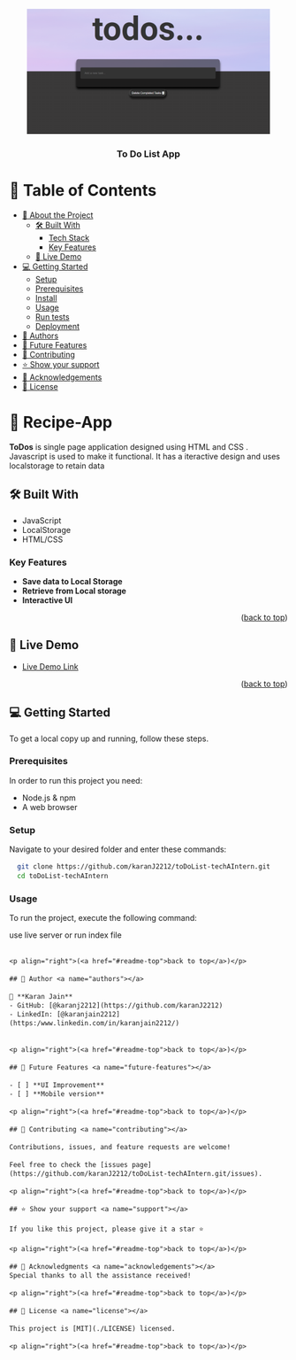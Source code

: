 <a name="readme-top"></a>

<div align="center">
  <img src="./image.png" alt="logo" width="440"  height="auto" />
  <br/>

  <h3><b>To Do List App</b></h3>

</div>

# 📗 Table of Contents

- [📖 About the Project](#about-project)
  - [🛠 Built With](#built-with)
    - [Tech Stack](#tech-stack)
    - [Key Features](#key-features)
  - [🚀 Live Demo](#live-demo)
- [💻 Getting Started](#getting-started)
  - [Setup](#setup)
  - [Prerequisites](#prerequisites)
  - [Install](#install)
  - [Usage](#usage)
  - [Run tests](#run-tests)
  - [Deployment](#triangular_flag_on_post-deployment)
- [👥 Authors](#authors)
- [🔭 Future Features](#future-features)
- [🤝 Contributing](#contributing)
- [⭐️ Show your support](#support)
- [🙏 Acknowledgements](#acknowledgements)
- [📝 License](#license)

# 📖 Recipe-App <a name="about-project"></a>

**ToDos** is single page application designed using HTML and CSS . Javascript is used to make it functional. It has a iteractive design and uses localstorage to retain data

## 🛠 Built With <a name="built-with"></a>
- JavaScript
- LocalStorage
- HTML/CSS

### Key Features <a name="key-features"></a>


- **Save data to Local Storage**
- **Retrieve from Local storage**
- **Interactive UI**

<p align="right">(<a href="#readme-top">back to top</a>)</p>

## 🚀 Live Demo <a name="live-demo"></a>

- [Live Demo Link](https://karan-todos.netlify.app/) 

<p align="right">(<a href="#readme-top">back to top</a>)</p>

## 💻 Getting Started <a name="getting-started"></a>

To get a local copy up and running, follow these steps.

### Prerequisites

In order to run this project you need:

- Node.js & npm
- A web browser


### Setup

Navigate to your desired folder and enter these commands:


```sh
  git clone https://github.com/karanJ2212/toDoList-techAIntern.git
  cd toDoList-techAIntern
```

### Usage

To run the project, execute the following command:

use live server or run index file
```

<p align="right">(<a href="#readme-top">back to top</a>)</p>

## 👥 Author <a name="authors"></a>

👤 **Karan Jain**
- GitHub: [@karanj2212](https://github.com/karanJ2212)
- LinkedIn: [@karanjain2212](https:/www.linkedin.com/in/karanjain2212/)


<p align="right">(<a href="#readme-top">back to top</a>)</p>

## 🔭 Future Features <a name="future-features"></a>

- [ ] **UI Improvement**
- [ ] **Mobile version**

<p align="right">(<a href="#readme-top">back to top</a>)</p>

## 🤝 Contributing <a name="contributing"></a>

Contributions, issues, and feature requests are welcome!

Feel free to check the [issues page](https://github.com/karanJ2212/toDoList-techAIntern.git/issues).

<p align="right">(<a href="#readme-top">back to top</a>)</p>

## ⭐️ Show your support <a name="support"></a>

If you like this project, please give it a star ⭐

<p align="right">(<a href="#readme-top">back to top</a>)</p>

## 🙏 Acknowledgments <a name="acknowledgements"></a>
Special thanks to all the assistance received!

<p align="right">(<a href="#readme-top">back to top</a>)</p>

## 📝 License <a name="license"></a>

This project is [MIT](./LICENSE) licensed.

<p align="right">(<a href="#readme-top">back to top</a>)</p>
